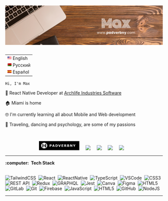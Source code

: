 <img src="images/Max.png"></img>

<table align="right">
 <tr><td>
 <!-- <a href="README.md"> -->
 <img src="images/us-flag.png" height="13"> English
 <!-- </a> -->
 </td></tr>
 <tr><td>
 <!-- <a href="README_fr.md"> -->
 <img src="images/bl-flag.png" height="13"> Русский
 <!-- </a> -->
 </td></tr>
 <tr><td>
 <!-- <a href="README_pt.md"> -->
 <img src="images/es-flag.png" height="13"> Español
 <!-- </a> -->
 </td></tr>
</table>


<span>`Hi, I'm Max`</span>



:briefcase: React Native Developer at [Archlife Industries Software](https://archlife.org/) 

:house: Miami is home

:nerd_face: I'm currently learning all about Mobile and Web development

:man_dancing: Traveling, dancing and psychology, are some of my passions 
  
  <br/>

<p align="center">
  <a href="https://www.padverbny.com"><img src="images/logoMax.png" height="29" /></a>&nbsp;&nbsp;&nbsp;&nbsp;
    <a href="https://www.facebook.com/profile.php?id=100002332168527"><img src="https://img.shields.io/badge/facebook-%233B5998.svg?&style=for-the-badge&logo=facebook&logoColor=white" /></a>&nbsp;&nbsp;&nbsp;&nbsp;
      <a href="https://www.linkedin.com/in/padverbny/"><img src="https://img.shields.io/badge/linkedin-%230077B5.svg?&style=for-the-badge&logo=linkedin&logoColor=white" /></a>&nbsp;&nbsp;&nbsp;&nbsp;
        <a href="https://www.instagram.com/mad_max778/"><img src="https://img.shields.io/badge/instagram-ff0477.svg?&style=for-the-badge&logo=instagram&logoColor=white" /></a>&nbsp;&nbsp;&nbsp;&nbsp;
  <a href="mailto:m.padverbny@gmail.com?subject=Olá%20Bruno%20Tacca"><img src="https://img.shields.io/badge/gmail-ea4335.svg?&style=for-the-badge&logo=gmail&logoColor=white" /></a>&nbsp;&nbsp;&nbsp;&nbsp;
</p>

<hr/>
  <summary><b>:computer: &nbsp;Tech Stack</b></summary>
  <br/>


![TailwindCSS](https://img.shields.io/badge/-TAILWIND_CSS-4db3b4?logo=Tailwind%20CSS&logoColor=white
)&nbsp;
![React](https://img.shields.io/badge/-REACT-4aacf7?logo=React&logoColor=white
)&nbsp;
![ReactNative](https://img.shields.io/badge/-REACT_NATIVE-0d96ff?logo=React&logoColor=white
)&nbsp;
![TypeScript](https://img.shields.io/badge/TYPESCRIPT-%23007ACC.svg?&style=flat&logo=typescript&logoColor=white)&nbsp;
![VSCode](https://img.shields.io/badge/VSCODE-007ACC.svg?&style=flat&logo=visual-studio-code)&nbsp;
![CSS3](https://img.shields.io/badge/CSS3-%231572B6.svg?&style=flat&logo=css3&logoColor=white)&nbsp;
![REST API](https://img.shields.io/badge/REST-02569B.svg?&style=flat&logo=rest&logoColor=white)&nbsp;
![Redux](https://img.shields.io/badge/-REDUX-purple?logo=Redux
)&nbsp;
![GRAPHQL](https://img.shields.io/badge/GRAPHQL-E10098.svg?&style=flat&logo=graphql&logoColor=white)&nbsp;
![Jest](https://img.shields.io/badge/-JEST-853957?logo=jest
)&nbsp;
![Canva](https://img.shields.io/badge/-CANVA-7c2bec?logo=CANVA&logoColor=white
)&nbsp;
![Figma](https://img.shields.io/badge/-FIGMA-a259ff?logo=figma&logoColor=white
)&nbsp;
![HTML5](https://img.shields.io/badge/HTML5-fc490b.svg?&style=flat&logo=html5&logoColor=white)&nbsp;
![GitLab](https://img.shields.io/badge/GITLAB-fc6b0e.svg?&style=flat&logo=gitlab&logoColor=white)&nbsp;
![Git](https://img.shields.io/badge/GIT-ff7262.svg?&style=flat&logo=git&logoColor=white)&nbsp;
![Firebase](https://img.shields.io/badge/FIREBASE-FFCA28.svg?&style=flat&logo=firebase&logoColor=white)&nbsp;
![JavaScript](https://img.shields.io/badge/JAVASCRIPT-ffe305.svg?&style=flat&logo=javascript&logoColor=white)&nbsp;
![HTML5](https://img.shields.io/badge/-NEXT.JS-black?logo=Next.js
)&nbsp;
![GitHub](https://img.shields.io/badge/GITHUB-%23121011.svg?&style=flat&logo=github&logoColor=white)&nbsp;
![NodeJS](https://img.shields.io/badge/NODE.JS-339933.svg?&style=flat&logo=node.js&logoColor=white)&nbsp;

<!-- </details> -->
<hr/>


